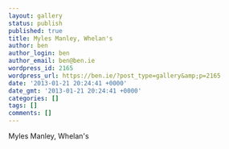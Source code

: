 ```yaml
---
layout: gallery
status: publish
published: true
title: Myles Manley, Whelan's
author: ben
author_login: ben
author_email: ben@ben.ie
wordpress_id: 2165
wordpress_url: https://ben.ie/?post_type=gallery&amp;p=2165
date: '2013-01-21 20:24:41 +0000'
date_gmt: '2013-01-21 20:24:41 +0000'
categories: []
tags: []
comments: []
---
```

<p>Myles Manley, Whelan's</p>
